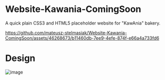 # Website-Kawania-ComingSoon
A quick plain CSS3 and HTML5 placeholder website for "KawAnia" bakery. 

https://github.com/mateusz-stelmasiak/Website-Kawania-ComingSoon/assets/46268673/b11460db-7ee9-4efe-874f-e66a4a733fd6

# Design
![image](https://github.com/mateusz-stelmasiak/Website-Kawania-ComingSoon/assets/46268673/a8dd680f-ffa2-4e64-a22a-71c93b5c517a)
